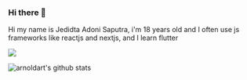 ### Hi there 👋

Hi my name is Jedidta Adoni Saputra, i'm 18 years old and I often use js frameworks like reactjs and nextjs, and I learn flutter 

<img src="https://img.shields.io/badge/javascript%20-%23323330.svg?&style=for-the-badge&logo=javascript&logoColor=%23F7DF1E"/>

![arnoldart's github stats](https://github-readme-stats.vercel.app/api?username=arnoldart&show_icons=true)
